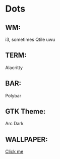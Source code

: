 # Dots

## WM: 
i3, sometimes Qtile uwu
## TERM: 
Alacritty
## BAR:
Polybar
## GTK Theme: 
Arc Dark
## WALLPAPER: 
[Click me](https://www.reddit.com/r/wallpaper/comments/heik4c/sunrise_on_mount_rainier_was_probably_one_of_my/)
